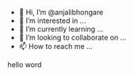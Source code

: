 - 👋 Hi, I’m @anjalibhongare
- 👀 I’m interested in ...
- 🌱 I’m currently learning ...
- 💞️ I’m looking to collaborate on ...
- 📫 How to reach me ...

<!---
anjalibhongare/anjalibhongare is a ✨ special ✨ repository because its `README.md` (this file) appears on your GitHub profile.
You can click the Preview link to take a look at your changes.
--->
hello word
